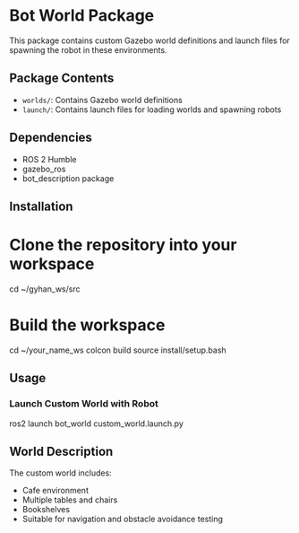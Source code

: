 # Bot World Package

This package contains custom Gazebo world definitions and launch files for spawning the robot in these environments.

## Package Contents

- `worlds/`: Contains Gazebo world definitions
- `launch/`: Contains launch files for loading worlds and spawning robots

## Dependencies

- ROS 2 Humble
- gazebo_ros
- bot_description package

## Installation



# Clone the repository into your workspace
cd ~/gyhan_ws/src
# Build the workspace
cd ~/your_name_ws
colcon build
source install/setup.bash



## Usage

### Launch Custom World with Robot


ros2 launch bot_world custom_world.launch.py



## World Description

The custom world includes:
- Cafe environment
- Multiple tables and chairs
- Bookshelves
- Suitable for navigation and obstacle avoidance testing
